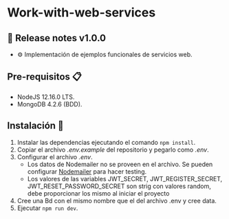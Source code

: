 # Work-with-web-services

## 📄 Release notes v1.0.0
* ⚙ Implementación de ejemplos funcionales de servicios web.

## Pre-requisitos 📋
* NodeJS 12.16.0 LTS.
* MongoDB 4.2.6 (BDD).

## Instalación 🔧

1. Instalar las dependencias ejecutando el comando `npm install`.
3. Copiar el archivo *.env.example* del repositorio y pegarlo como *.env*.
4. Configurar el archivo *.env*.
   * Los datos de Nodemailer no se proveen en el archivo. Se pueden configurar [Nodemailer](https://nodemailer.com/about/) para hacer testing.
   * Los valores de las variables JWT_SECRET, JWT_REGISTER_SECRET, JWT_RESET_PASSWORD_SECRET son strig con valores random, debe proporcionar los mismo al iniciar el proyecto
5. Cree una Bd con el mismo nombre que el del archivo .env y cree data.
6. Ejecutar `npm run dev`.

